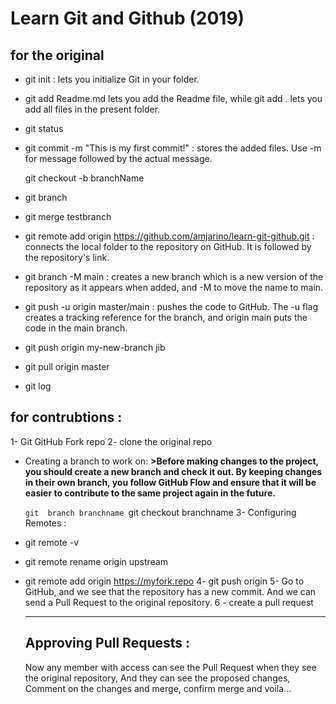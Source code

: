 # Learn Git and Github (2019)

## for the original

- git init : lets you initialize Git in your folder.

- git add Readme.md lets you add the Readme file, while git add . lets you add all files in the present folder.

- git status

- git commit -m "This is my first commit!" : stores the added files. Use -m for message followed by the actual message.

  git checkout -b branchName

- git branch
- git merge testbranch

- git remote add origin https://github.com/amjarino/learn-git-github.git : connects the local folder to the repository on GitHub. It is followed by the repository's link.

- git branch -M main : creates a new branch which is a new version of the repository as it appears when added, and -M to move the name to main.

- git push -u origin master/main : pushes the code to GitHub. The -u flag creates a tracking reference for the branch, and origin main puts the code in the main branch.
- git push origin my-new-branch
  jib
- git pull origin master
- git log

## for contrubtions :

1- Git GitHub Fork repo
2- clone the original repo

- Creating a branch to work on:
  **>Before making changes to the project, you should create a new branch and check it out. By keeping changes in their own branch, you follow GitHub Flow and ensure that it will be easier to contribute to the same project again in the future.**

  `git  branch branchname
`git checkout branchname
  3- Configuring Remotes :

- git remote -v
- git remote rename origin upstream
- git remote add origin https://myfork.repo
  4- git push origin
  5- Go to GitHub, and we see that the repository has a new commit. And we can send a Pull Request to the original repository.
  6 - create a pull request

  ***

  ## Approving Pull Requests :

  Now any member with access can see the Pull Request when they see the original repository, And they can see the proposed changes, Comment on the changes and merge, confirm merge and voila...
